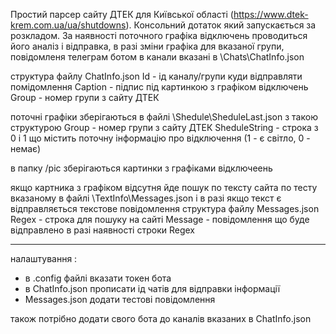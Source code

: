 Простий парсер сайту ДТЕК для Київської області (https://www.dtek-krem.com.ua/ua/shutdowns). 
Консольний дотаток який запускається за розкладом.
За наявності поточного графіка відключень проводиться його аналіз і відправка, в разі зміни графіка для вказаної групи, повідомленя телеграм ботом в канали вказані в \Chats\ChatInfo.json

структура файлу ChatInfo.json
 Id - ід каналу/групи куди відправляти помідомлення
 Caption - підпис під картинкою з графіком відключень
 Group - номер групи з сайту ДТЕК

 поточні графіки зберігаються в файлі \Shedule\SheduleLast.json з такою структурою
  Group - номер групи з сайту ДТЕК
  SheduleString - строка з 0 і 1 що містить поточну інформацію про відключення (1 - є світло, 0 - немає)

  в папку /pic зберігаються картинки з графіками відключеень

  якщо картника з графіком відсутня йде пошук по тексту сайта по тесту вказаному в файлі \TextInfo\Messages.json і в разі якщо текст є відправляється текстове повідомлення
  структура файлу   Messages.json
  Regex - строка для пошуку на сайті
  Message - повідомлення що буде відправлено в разі наявності строки Regex

  -----------
  налаштування :
   - в .config файлі вказати токен бота
   - в ChatInfo.json прописати ід чатів для відправки інформації
   - Messages.json додати тестові повідомлення

також потрібно додати свого бота до каналів вказаних в ChatInfo.json
